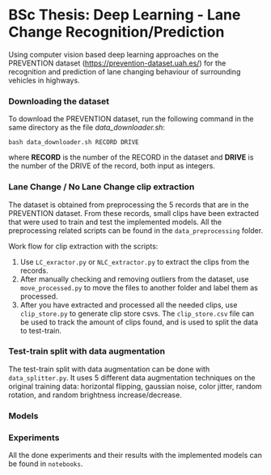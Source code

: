 # BSc Thesis: Deep Learning - Lane Change Recognition/Prediction

Using computer vision based deep learning approaches on the PREVENTION dataset (https://prevention-dataset.uah.es/) for the recognition and prediction of
lane changing behaviour of surrounding vehicles in highways.

### Downloading the dataset
To download the PREVENTION dataset, run the following command in the same directory as the file *data_downloader.sh*:
```
bash data_downloader.sh RECORD DRIVE
```
where **RECORD** is the number of the RECORD in the dataset and **DRIVE** is the number of the DRIVE of the record, both input as integers.

### Lane Change / No Lane Change clip extraction
The dataset is obtained from preprocessing the 5 records that are in the PREVENTION dataset. From these records,
small clips have been extracted that were used to train and test the implemented models.
All the preprocessing related scripts can be found in the `data_preprocessing` folder.

Work flow for clip extraction with the scripts:
1. Use `LC_exractor.py` or `NLC_extractor.py` to extract the clips from the records.
2. After manually checking and removing outliers from the dataset, use `move_processed.py` to move the files
to another folder and label them as processed.
3. After you have extracted and processed all the needed clips, use `clip_store.py` to generate clip store csvs. 
The `clip_store.csv` file can be used to track the amount of clips found, and is used to split the data to test-train.

### Test-train split with data augmentation
The test-train split with data augmentation can be done with `data_splitter.py`. It uses 5 different data augmentation
techniques on the original training data: horizontal flipping, gaussian noise, color jitter, random rotation, and random brightness increase/decrease.

### Models

### Experiments
All the done experiments and their results with the implemented models can be found in `notebooks`. 

